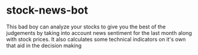 # stock-news-bot
This bad boy can analyze your stocks to give you the best of the judgements by taking into account news sentiment for the last month along with stock prices. It also calculates some technical indicators on it's own that aid in the decision making
